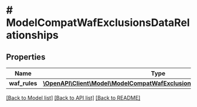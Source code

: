 # # ModelCompatWafExclusionsDataRelationships

## Properties

Name | Type | Description | Notes
------------ | ------------- | ------------- | -------------
**waf_rules** | [**\OpenAPI\Client\Model\ModelCompatWafExclusionsDataRelationshipsWafRules**](ModelCompatWafExclusionsDataRelationshipsWafRules.md) |  | [optional]

[[Back to Model list]](../../README.md#models) [[Back to API list]](../../README.md#endpoints) [[Back to README]](../../README.md)
